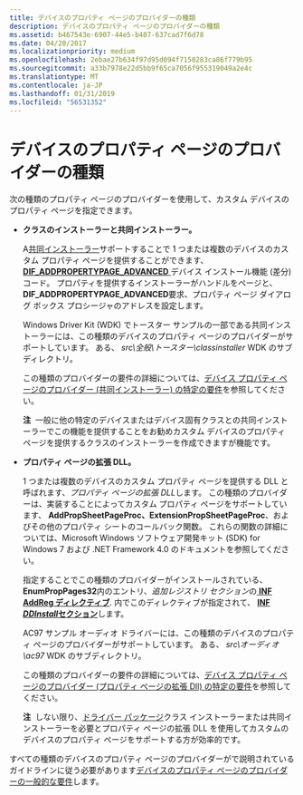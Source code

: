 ```yaml
---
title: デバイスのプロパティ ページのプロバイダーの種類
description: デバイスのプロパティ ページのプロバイダーの種類
ms.assetid: b467543e-6907-44e5-b407-637cad7f6d78
ms.date: 04/20/2017
ms.localizationpriority: medium
ms.openlocfilehash: 2ebae27b634f97d95d094f7150283ca86f779b95
ms.sourcegitcommit: a33b7978e22d5bb9f65ca7056f955319049a2e4c
ms.translationtype: MT
ms.contentlocale: ja-JP
ms.lasthandoff: 01/31/2019
ms.locfileid: "56531352"
---
```

# <a name="types-of-device-property-page-providers"></a>デバイスのプロパティ ページのプロバイダーの種類


次の種類のプロパティ ページのプロバイダーを使用して、カスタム デバイスのプロパティ ページを指定できます。

-   **クラスのインストーラーと共同インストーラー。**

    A[共同インストーラー](writing-a-co-installer.md)サポートすることで 1 つまたは複数のデバイスのカスタム プロパティ ページを提供することができます、 [ **DIF_ADDPROPERTYPAGE_ADVANCED** ](https://msdn.microsoft.com/library/windows/hardware/ff543656)デバイス インストール機能 (差分) コード。 プロパティを提供するインストーラーがハンドルをページと、 **DIF_ADDPROPERTYPAGE_ADVANCED**要求、プロパティ ページ ダイアログ ボックス プロシージャのアドレスを設定します。

    Windows Driver Kit (WDK) でトースター サンプルの一部である共同インストーラーには、この種類のデバイスのプロパティ ページのプロバイダーがサポートしています。 ある、 *src\\全般\\トースター\\classinstaller* WDK のサブディレクトリ。

    この種類のプロバイダーの要件の詳細については、[デバイス プロパティ ページのプロバイダー (共同インストーラー) の特定の要件](specific-requirements-for-device-property-page-providers--class-instal.md)を参照してください。

    **注**  一般に他の特定のデバイスまたはデバイス固有クラスとの共同インストーラーでこの機能を提供することをお勧めカスタム デバイスのプロパティ ページを提供するクラスのインストーラーを作成できますが機能です。

     

-   **プロパティ ページの拡張 DLL。**

    1 つまたは複数のデバイスのカスタム プロパティ ページを提供する DLL と呼ばれます、*プロパティ ページの拡張 DLL*します。 この種類のプロバイダーは、実装することによってカスタム プロパティ ページをサポートしています、 **AddPropSheetPageProc、ExtensionPropSheetPageProc**、およびその他のプロパティ シートのコールバック関数。 これらの関数の詳細については、Microsoft Windows ソフトウェア開発キット (SDK) for Windows 7 および .NET Framework 4.0 のドキュメントを参照してください。

    指定することでこの種類のプロバイダーがインストールされている、 **EnumPropPages32**内のエントリ、*追加レジストリ セクション*の[ **INF AddReg ディレクティブ**](inf-addreg-directive.md). 内でこのディレクティブが指定されて、 [ **INF *DDInstall*セクション**](inf-ddinstall-section.md)します。

    AC97 サンプル オーディオ ドライバーには、この種類のデバイスのプロパティ ページのプロバイダーがサポートしています。 ある、 *src\\オーディオ\\ac97* WDK のサブディレクトリ。

    この種類のプロバイダーの要件の詳細については、[デバイス プロパティ ページのプロバイダー (プロパティ ページの拡張 Dll) の特定の要件](specific-requirements-for-device-property-page-providers--property-pag.md)を参照してください。

    **注**  しない限り、[ドライバー パッケージ](driver-packages.md)クラス インストーラーまたは共同インストーラーを必要とプロパティ ページの拡張 DLL を使用してカスタムのデバイスのプロパティ ページをサポートする方が効率的です。

     

すべての種類のデバイスのプロパティ ページのプロバイダーがで説明されているガイドラインに従う必要があります[デバイスのプロパティ ページのプロバイダーの一般的な要件](general-requirements-for-device-property-page-providers.md)します。

 

 





